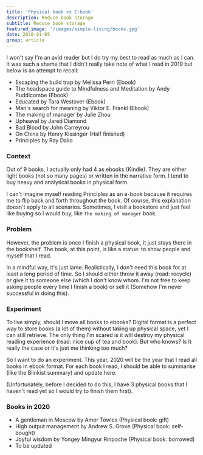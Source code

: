 ```yaml
---
title: 'Physical book vs E-book'
description: Reduce book storage
subtitle: Reduce book storage
featured_image: '/images/simple-living/books.jpg'
date: 2020-01-05
group: article
---
```


I won't say I'm an avid reader but I do try my best to read as much as I can. It was such a shame that I didn't really take note of what I read in 2019 but below is an attempt to recall:
- Escaping the build trap by Melissa Perri (Ebook)
- The headspace guide to Mindfulness and Meditation by Andy Puddicombe (Ebook)
- Educated by Tara Westover (Ebook)
- Man's search for meaning by Viktor E. Frankl (Ebook)
- The making of manager by Julie Zhou
- Upheaval by Jared Diamond
- Bad Blood by John Carreyrou
- On China by Henry Kissinger (Half finished)
- Principles by Ray Dalio

### Context
Out of 9 books, I actually only had 4 as ebooks (Kindle). They are either light books (not so many pages) or written in the narrative form. I tend to buy heavy and analytical books in physical form.

I can't imagine myself reading Principles as an e-book because it requires me to flip back and forth throughout the book. Of course, this explanation doesn't apply to all scenarios. Sometimes, I visit a bookstore and just feel like buying so I would buy, like `The making of manager` book.

### Problem
However, the problem is once I finish a physical book, it just stays there in the bookshelf. The book, at this point, is like a statue: to show people and myself that I read.

In a mindful way, it's just lame. Realistically, I don't need this book for at least a long period of time. So I should either throw it away (read: recycle) or give it to someone else (which I don't know whom. I'm not free to keep asking people every time I finish a book) or sell it (Somehow I'm never successful in doing this).

### Experiment
To live simply, should I move all books to ebooks? Digital format is a perfect way to store books (a lot of them) without taking up physical space, yet I can still retrieve. The only thing I'm scared is it will destroy my physical reading experience (read: nice cup of tea and book). But who knows? Is it really the case or it's just me thinking too much?

So I want to do an experiment. This year, 2020 will be the year that I read all books in ebook format. For each book I read, I should be able to summarise (like the Blinkist summary) and update here.

(Unfortunately, before I decided to do this, I have 3 physical books that I haven't read yet so I would try to finish them first).

### Books in 2020
- A gentleman in Moscow by Amor Towles (Physical book: gift)
- High output management by Andrew S. Grove (Physical book: self-bought)
- Joyful wisdom by Yongey Mingyur Rinpoche (Physical book: borrowed)
- To be updated
